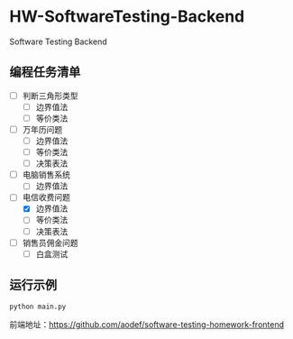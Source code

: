 # HW-SoftwareTesting-Backend
Software Testing Backend

## 编程任务清单

- [ ] 判断三角形类型
  - [ ] 边界值法
  - [ ] 等价类法
- [ ] 万年历问题
  - [ ] 边界值法
  - [ ] 等价类法
  - [ ] 决策表法
- [ ] 电脑销售系统
  - [ ] 边界值法
- [ ] 电信收费问题
  - [x] 边界值法
  - [ ] 等价类法
  - [ ] 决策表法
- [ ] 销售员佣金问题
  - [ ] 白盒测试

## 运行示例

```python
python main.py
```

前端地址：https://github.com/aodef/software-testing-homework-frontend
